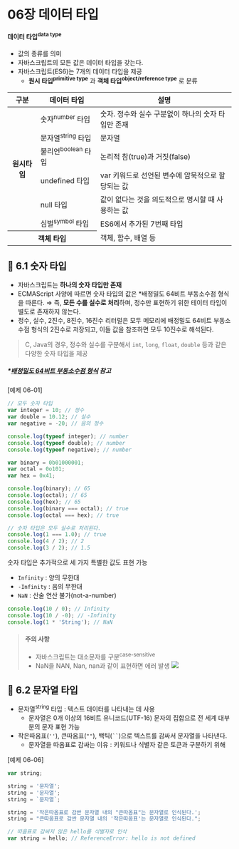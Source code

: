 # 06장 데이터 타입

#### 데이터 타입<sup>data type</sup>

- 값의 종류를 의미
- 자바스크립트의 모든 값은 데이터 타입을 갖는다.
- 자바스크립트(ES6)는 7개의 데이터 타입을 제공
  - **원시 타입<sup>primitive type</sup>** 과 **객체 타입<sup>object/reference type</sup>** 로 분류

<table>
  <thead>
    <tr>
      <th scope="col">구분</th>
      <th scope="col">데이터 타입</th>
      <th scope="col">설명</th>
    </tr>
  </thead>
  <tbody>
    <tr>
      <th scope="row" rowspan="6">원시타입</th>
      <td>숫자<sup>number</sup> 타입</td>
      <td>숫자. 정수와 실수 구분없이 하나의 숫자 타입만 존재</td>
    </tr>
    <tr>
      <td>문자열<sup>string</sup> 타입</td>
      <td>문자열</td>
    </tr>
    <tr>
      <td>불리언<sup>boolean</sup> 타입</td>
      <td>논리적 참(true)과 거짓(false)</td>
    </tr>
    <tr>
      <td>undefined 타입</td>
      <td>var 키워드로 선언된 변수에 암묵적으로 할당되는 값</td>
    </tr>
    <tr>
      <td>null 타입</td>
      <td>값이 없다는 것을 의도적으로 명시할 때 사용하는 값</td>
    </tr>
    <tr>
      <td>심벌<sup>symbol</sup> 타입</td>
      <td>ES6에서 추가된 7번째 타입</td>
    </tr>
    <tr>
      <th scope="row" colspan="2">
        객체 타입
      </th>
      <td>객체, 함수, 배열 등</td>
    </tr>
  </tbody>
</table>

## 📂 6.1 숫자 타입

- 자바스크립트는 **하나의 숫자 타입만 존재**
- ECMAScript 사양에 따르면 숫자 타입의 값은 \*배정밀도 64비트 부동소수점 형식을 따른다.
  ⇒ 즉, **모든 수를 실수로 처리**하며, 정수만 표현하기 위한 테이터 타입이 별도로 존재하지 않는다.
- 정수, 실수, 2진수, 8진수, 16진수 리터럴은 모두 메모리에 배정밀도 64비트 부동소수점 형식의 2진수로 저장되고, 이들 값을 참조하면 모두 10진수로 해석된다.

> C, Java의 경우, 정수와 실수를 구분해서 `int`, `long`, `float`, `double` 등과 같은 다양한 숫자 타입을 제공

##### \*[배정밀도 64비트 부동소수점 형식](https://hellvelopment.tistory.com/66) 참고

[예제 06-01]

```javascript
// 모두 숫자 타입
var integer = 10; // 정수
var double = 10.12; // 실수
var negative = -20; // 음의 정수

console.log(typeof integer); // number
console.log(typeof double); // number
console.log(typeof negative); // number

var binary = 0b01000001;
var octal = 0o101;
var hex = 0x41;

console.log(binary); // 65
console.log(octal); // 65
console.log(hex); // 65
console.log(binary === octal); // true
console.log(octal === hex); // true

// 숫자 타입은 모두 실수로 처리된다.
console.log(1 === 1.0); // true
console.log(4 / 2); // 2
console.log(3 / 2); // 1.5
```

숫자 타입은 추가적으로 세 가지 특별한 값도 표현 가능

- `Infinity` : 양의 무한대
- `-Infinity` : 음의 무한대
- `NaN` : 산술 연산 불가(not-a-number)

```javascript
console.log(10 / 0); // Infinity
console.log(10 / -0); // -Infinity
console.log(1 * 'String'); // NaN
```

> #### 주의 사항
>
> - 자바스크립트는 대소문자를 구분<sup>case-sensitive</sup>
> - NaN을 NAN, Nan, nan과 같이 표현하면 에러 발생
>   ![](https://i.imgur.com/rzYPSVa.png)

## 📂 6.2 문자열 타입

- 문자열<sup>string</sup> 타입 : 텍스트 데이터를 나타내는 데 사용
  - 문자열은 0개 이상의 16비트 유니코드(UTF-16) 문자의 집합으로 전 세계 대부분의 문자 표현 가능
- 작은따옴표(`''`), 큰따옴표(`""`), 백틱(` `` `)으로 텍스트를 감싸서 문자열을 나타낸다.
  - 문자열을 따옴표로 감싸는 이유 : 키워드나 식별자 같은 토큰과 구분하기 위해

[예제 06-06]

```javascript
var string;

string = '문자열';
string = '문자열';
string = `문자열`;

string = '작은따옴표로 감싼 문자열 내의 "큰따옴표"는 문자열로 인식된다.';
string = "큰따옴표로 감싼 문자열 내의 '작은따옴표'는 문자열로 인식된다.";

// 따옴표로 감싸지 않은 hello를 식별자로 인삭
var string = hello; // ReferenceError: hello is not defined
```
